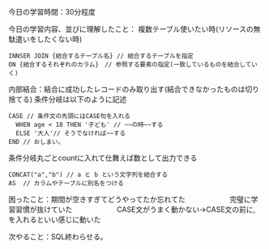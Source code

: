 今日の学習時間：30分程度

今日の学習内容、並びに理解したこと：
複数テーブル使いたい時(リソースの無駄遣いをしたくない時)

```
INNSER JOIN {結合するテーブル名} // 結合するテーブルを指定
ON {結合するそれぞれのカラム}　// 参照する要素の指定(一致しているものを結合していく)
```

内部結合：結合に成功したレコードのみ取り出す(結合できなかったものは切り捨てる)
条件分岐は以下のように記述

```
CASE // 条件文の先頭にはCASE句を入れる
  WHEN age < 18 THEN '子ども' // ~~の時~~する
  ELSE '大人'// そうでなければ~~する
END // おしまい。
```

条件分岐丸ごとcountに入れて仕舞えば数として出力できる

```
CONCAT("a","b") // a と b という文字列を結合する
AS  // カラムやテーブルに別名をつける
```

困ったこと：期間が空きすぎてどうやってたか忘れてた
　　　　　　完璧に学習習慣が抜けていた
　　　　　　CASE文がうまく動かない→CASE文の前に, を入れるといい感じに動いた

次やること：SQL終わらせる。
